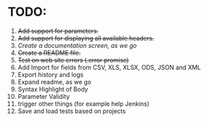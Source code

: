 # TODO:

1. ~~Add support for parameters.~~
2. ~~Add support for displaying all available headers.~~
3. *Create a documentation screen, as we go*
4. ~~Create a README file.~~
5. ~~Test on web site errors (.error promise)~~
6. Add Import for fields from CSV, XLS, XLSX, ODS, JSON and XML
7. Export history and logs
8. Expand readme, as we go
9. Syntax Highlight of Body
10. Parameter Validity
11. trigger other things (for example help Jenkins) 
12. Save and load tests based on projects

